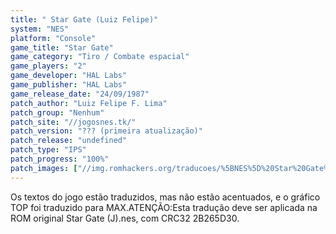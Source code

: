 ```yaml
---
title: " Star Gate (Luiz Felipe)"
system: "NES"
platform: "Console"
game_title: "Star Gate"
game_category: "Tiro / Combate espacial"
game_players: "2"
game_developer: "HAL Labs"
game_publisher: "HAL Labs"
game_release_date: "24/09/1987"
patch_author: "Luiz Felipe F. Lima"
patch_group: "Nenhum"
patch_site: "//jogosnes.tk/"
patch_version: "??? (primeira atualização)"
patch_release: "undefined"
patch_type: "IPS"
patch_progress: "100%"
patch_images: ["//img.romhackers.org/traducoes/%5BNES%5D%20Star%20Gate%20-%20Luiz%20Felipe%20-%2001.png","//img.romhackers.org/traducoes/%5BNES%5D%20Star%20Gate%20-%20Luiz%20Felipe%20-%2002.png","//img.romhackers.org/traducoes/%5BNES%5D%20Star%20Gate%20-%20Luiz%20Felipe%20-%2003.png"]
---
```

Os textos do jogo estão traduzidos, mas não estão acentuados, e o gráfico TOP foi traduzido para MAX.ATENÇÃO:Esta tradução deve ser aplicada na ROM original Star Gate (J).nes, com CRC32 2B265D30.
